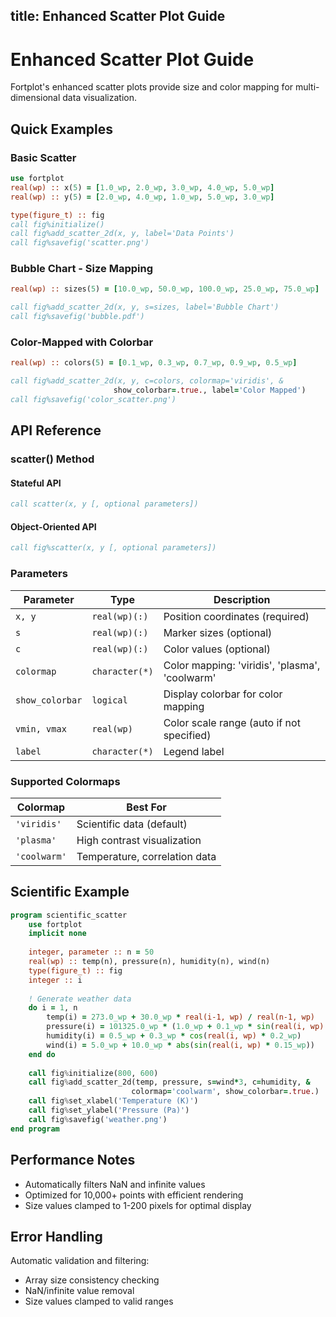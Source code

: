 title: Enhanced Scatter Plot Guide
---

# Enhanced Scatter Plot Guide

Fortplot's enhanced scatter plots provide size and color mapping for multi-dimensional data visualization.

## Quick Examples

### Basic Scatter
```fortran
use fortplot
real(wp) :: x(5) = [1.0_wp, 2.0_wp, 3.0_wp, 4.0_wp, 5.0_wp]
real(wp) :: y(5) = [2.0_wp, 4.0_wp, 1.0_wp, 5.0_wp, 3.0_wp]

type(figure_t) :: fig
call fig%initialize()
call fig%add_scatter_2d(x, y, label='Data Points')
call fig%savefig('scatter.png')
```

### Bubble Chart - Size Mapping
```fortran
real(wp) :: sizes(5) = [10.0_wp, 50.0_wp, 100.0_wp, 25.0_wp, 75.0_wp]

call fig%add_scatter_2d(x, y, s=sizes, label='Bubble Chart')
call fig%savefig('bubble.pdf')
```

### Color-Mapped with Colorbar
```fortran
real(wp) :: colors(5) = [0.1_wp, 0.3_wp, 0.7_wp, 0.9_wp, 0.5_wp]

call fig%add_scatter_2d(x, y, c=colors, colormap='viridis', &
                       show_colorbar=.true., label='Color Mapped')
call fig%savefig('color_scatter.png')
```

## API Reference

### scatter() Method

#### Stateful API
```fortran
call scatter(x, y [, optional parameters])
```

#### Object-Oriented API
```fortran
call fig%scatter(x, y [, optional parameters])
```

### Parameters

| Parameter | Type | Description |
|-----------|------|-------------|
| `x, y` | `real(wp)(:)` | Position coordinates (required) |
| `s` | `real(wp)(:)` | Marker sizes (optional) |
| `c` | `real(wp)(:)` | Color values (optional) |
| `colormap` | `character(*)` | Color mapping: 'viridis', 'plasma', 'coolwarm' |
| `show_colorbar` | `logical` | Display colorbar for color mapping |
| `vmin, vmax` | `real(wp)` | Color scale range (auto if not specified) |
| `label` | `character(*)` | Legend label |

### Supported Colormaps

| Colormap | Best For |
|----------|----------|
| `'viridis'` | Scientific data (default) |
| `'plasma'` | High contrast visualization |
| `'coolwarm'` | Temperature, correlation data |

## Scientific Example

```fortran
program scientific_scatter
    use fortplot
    implicit none
    
    integer, parameter :: n = 50
    real(wp) :: temp(n), pressure(n), humidity(n), wind(n)
    type(figure_t) :: fig
    integer :: i
    
    ! Generate weather data
    do i = 1, n
        temp(i) = 273.0_wp + 30.0_wp * real(i-1, wp) / real(n-1, wp)
        pressure(i) = 101325.0_wp * (1.0_wp + 0.1_wp * sin(real(i, wp) * 0.1_wp))
        humidity(i) = 0.5_wp + 0.3_wp * cos(real(i, wp) * 0.2_wp)
        wind(i) = 5.0_wp + 10.0_wp * abs(sin(real(i, wp) * 0.15_wp))
    end do
    
    call fig%initialize(800, 600)
    call fig%add_scatter_2d(temp, pressure, s=wind*3, c=humidity, &
                           colormap='coolwarm', show_colorbar=.true.)
    call fig%set_xlabel('Temperature (K)')
    call fig%set_ylabel('Pressure (Pa)')
    call fig%savefig('weather.png')
end program
```

## Performance Notes

- Automatically filters NaN and infinite values
- Optimized for 10,000+ points with efficient rendering
- Size values clamped to 1-200 pixels for optimal display


## Error Handling

Automatic validation and filtering:
- Array size consistency checking
- NaN/infinite value removal
- Size values clamped to valid ranges

